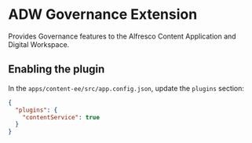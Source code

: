 # ADW Governance Extension

Provides Governance features to the Alfresco Content Application and Digital Workspace.

## Enabling the plugin

In the `apps/content-ee/src/app.config.json`, update the `plugins` section:

```json
{
  "plugins": {
    "contentService": true
  }
}
```

